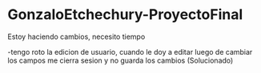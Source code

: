 # GonzaloEtchechury-ProyectoFinal


Estoy haciendo cambios, necesito tiempo

-tengo roto la edicion de usuario, cuando le doy a editar luego de cambiar los campos me cierra sesion y no guarda los cambios (Solucionado)

